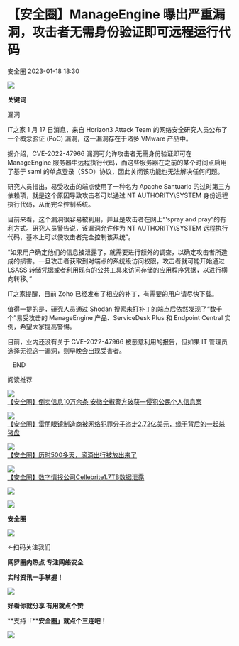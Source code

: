 #  【安全圈】ManageEngine 曝出严重漏洞，攻击者无需身份验证即可远程运行代码   
 安全圈   2023-01-18 18:30  
  
![](https://mmbiz.qpic.cn/mmbiz_jpg/aBHpjnrGyljsJVJHhaCOeUkoze16FrNjE24yjZVib01Tl7diaq0PGm6wazJMuo3K51rsrhdiagwEDicqXQtmMQlIJQ/640?wx_fmt=jpeg "")  
  
**关键词**  
  
  
  
漏洞  
  
  
  
IT之家 1 月 17 日消息，来自 Horizon3 Attack Team 的网络安全研究人员公布了一个概念验证 (PoC) 漏洞，这一漏洞存在于诸多 VMware 产品中。  
  
据介绍，CVE-2022-47966 漏洞可允许攻击者无需身份验证即可在 ManageEngine 服务器中远程执行代码，而这些服务器在之前的某个时间点启用了基于 saml 的单点登录（SSO）协议，因此关闭该功能也无法解决任何问题。  
  
研究人员指出，易受攻击的端点使用了一种名为 Apache Santuario 的过时第三方依赖项，就是这个原因导致攻击者可以通过 NT AUTHORITY\SYSTEM 身份远程执行代码，从而完全控制系统。  
  
目前来看，这个漏洞很容易被利用，并且是攻击者在网上“'spray and pray”的有利方式。研究人员警告说，该漏洞允许作为 NT AUTHORITY\SYSTEM 远程执行代码，基本上可以使攻击者完全控制该系统”。  
  
“如果用户确定他们的信息被泄露了，就需要进行额外的调查，以确定攻击者所造成的损害。一旦攻击者获取到对端点的系统级访问权限，攻击者就可能开始通过 LSASS 转储凭据或者利用现有的公共工具来访问存储的应用程序凭据，以进行横向转移。”  
  
IT之家提醒，目前 Zoho 已经发布了相应的补丁，有需要的用户请尽快下载。  
  
值得一提的是，研究人员通过 Shodan 搜索未打补丁的端点后依然发现了“数千个”易受攻击的 ManageEngine 产品、ServiceDesk Plus 和 Endpoint Central 实例，希望大家提高警惕。  
  
目前，业内还没有关于 CVE-2022-47966 被恶意利用的报告，但如果 IT 管理员选择无视这一漏洞，则早晚会出现受害者。  
  
  
  
   END    
  
  
阅读推荐  
  
  
![](https://mmbiz.qpic.cn/mmbiz_jpg/aBHpjnrGylghZXxV8UdubcwzGYPwHUfzwZMVBFLcSCMQ8jsHsnsiaZYszzsua7Gr4BV7gPhPzH8Du63fcMCfRxA/640?wx_fmt=jpeg "")  
[【安全圈】倒卖信息10万余条 安徽全椒警方破获一侵犯公民个人信息案](http://mp.weixin.qq.com/s?__biz=MzIzMzE4NDU1OQ==&mid=2652029906&idx=1&sn=b66273f638164f656756690090f60d56&chksm=f36fef92c418668472274157abcd4433c096512998abcd989785bd2bf93ce248b6132f6b4f66&scene=21#wechat_redirect)  
  
  
  
![](https://mmbiz.qpic.cn/sz_mmbiz_jpg/wpkib3J60o2ibias7xAsaLBuzW9sPX2ItESic0ZkrbWIoy68qVBib1O4ibXBzfoBpxHYFndXpaHh3c0gX7ZrR7EhLAkg/640?wx_fmt=jpegwxfrom=5wx_lazy=1wx_co=1 "")  
[【安全圈】雷朋眼镜制造商被网络犯罪分子盗走2.72亿美元，缘于背后的一起杀猪盘](http://mp.weixin.qq.com/s?__biz=MzIzMzE4NDU1OQ==&mid=2652029906&idx=2&sn=0d82f704bc4eca74dcc3380390f644e3&chksm=f36fef92c418668405d225391b100bfa5d65c0eacc05f8ace61f9e5cb2d70ad0a301faf0a45b&scene=21#wechat_redirect)  
  
  
  
![](https://mmbiz.qpic.cn/mmbiz_jpg/aBHpjnrGylghZXxV8UdubcwzGYPwHUfzYUbPxJUsK9Z2M9aqgyyhqwg5pOPk6JG8XVC2M44zhibp5TwqHjyNqtw/640?wx_fmt=jpeg "")  
[【安全圈】历时500多天，滴滴出行被放出来了](http://mp.weixin.qq.com/s?__biz=MzIzMzE4NDU1OQ==&mid=2652029906&idx=3&sn=0138b6bf288913f87aeac45d40e2ac31&chksm=f36fef92c4186684aa9168f18053f54f0b20d049ec715d5f35413d6574bbccc8da6456f04c2e&scene=21#wechat_redirect)  
  
  
  
![](https://mmbiz.qpic.cn/mmbiz_png/aBHpjnrGylghZXxV8UdubcwzGYPwHUfzaY1ib9Mn6du02qhR73oKSicY1kko7rApZQy5Y3v8ZeZMsNOaxZAXVUag/640?wx_fmt=png "")  
[【安全圈】数字情报公司Cellebrite1.7TB数据泄露](http://mp.weixin.qq.com/s?__biz=MzIzMzE4NDU1OQ==&mid=2652029906&idx=4&sn=f39c924fb301c47679e7d33ea803bd38&chksm=f36fef92c41866845c79b966890b6c7e72a76c7847a6a7141da28c57185c43e80dd4fb59f4a4&scene=21#wechat_redirect)  
  
  
  
  
  
![](https://mmbiz.qpic.cn/mmbiz_gif/aBHpjnrGylgeVsVlL5y1RPJfUdozNyCEft6M27yliapIdNjlcdMaZ4UR4XxnQprGlCg8NH2Hz5Oib5aPIOiaqUicDQ/640?wx_fmt=gif&wxfrom=5&wx_lazy=1 "")  
  
  
  
![](https://mmbiz.qpic.cn/mmbiz_png/aBHpjnrGylgeVsVlL5y1RPJfUdozNyCEDQIyPYpjfp0XDaaKjeaU6YdFae1iagIvFmFb4djeiahnUy2jBnxkMbaw/640?wx_fmt=png&wxfrom=5&wx_lazy=1&wx_co=1 "")  
  
**安全圈**  
  
![](https://mmbiz.qpic.cn/mmbiz_gif/aBHpjnrGylgeVsVlL5y1RPJfUdozNyCEft6M27yliapIdNjlcdMaZ4UR4XxnQprGlCg8NH2Hz5Oib5aPIOiaqUicDQ/640?wx_fmt=gif&wxfrom=5&wx_lazy=1 "")  
  
  
←扫码关注我们  
  
**网罗圈内热点 专注网络安全**  
  
**实时资讯一手掌握！**  
  
  
![](https://mmbiz.qpic.cn/mmbiz_gif/aBHpjnrGylgeVsVlL5y1RPJfUdozNyCE3vpzhuku5s1qibibQjHnY68iciaIGB4zYw1Zbl05GQ3H4hadeLdBpQ9wEA/640?wx_fmt=gif&wxfrom=5&wx_lazy=1 "")  
  
**好看你就分享 有用就点个赞**  
  
**支持「****安全圈」就点个三连吧！**  
  
![](https://mmbiz.qpic.cn/mmbiz_gif/aBHpjnrGylgeVsVlL5y1RPJfUdozNyCE3vpzhuku5s1qibibQjHnY68iciaIGB4zYw1Zbl05GQ3H4hadeLdBpQ9wEA/640?wx_fmt=gif&wxfrom=5&wx_lazy=1 "")  
  
  
  
